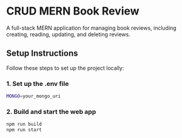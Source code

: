 # CRUD MERN Book Review

A full-stack MERN application for managing book reviews, including creating, reading, updating, and deleting reviews.

## Setup Instructions

Follow these steps to set up the project locally:

### 1. Set up the .env file
```bash
MONGO=your_mongo_uri
```
### 2. Build and start the web app
```bash
npm run build
npm run start
```
